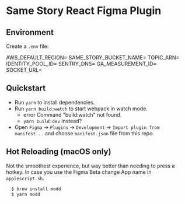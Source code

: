 # Same Story React Figma Plugin

## Environment

Create a `.env` file:

AWS_DEFAULT_REGION=
SAME_STORY_BUCKET_NAME=
TOPIC_ARN=
IDENTITY_POOL_ID=
SENTRY_DNS=
GA_MEASUREMENT_ID=
SOCKET_URL=


## Quickstart

- Run `yarn` to install dependencies.
- Run `yarn build:watch` to start webpack in watch mode.
  - error Command "build:watch" not found.
  - `yarn build:dev` instead?
- Open `Figma` -> `Plugins` -> `Development` -> `Import plugin from manifest...` and choose `manifest.json` file from this repo.

## Hot Reloading (macOS only)

Not the smoothest experience, but way better than needing to press a hotkey. In case you use the Figma Beta change App name in `applescript.sh`.

```sh
  $ brew install modd
  $ yarn modd
```

